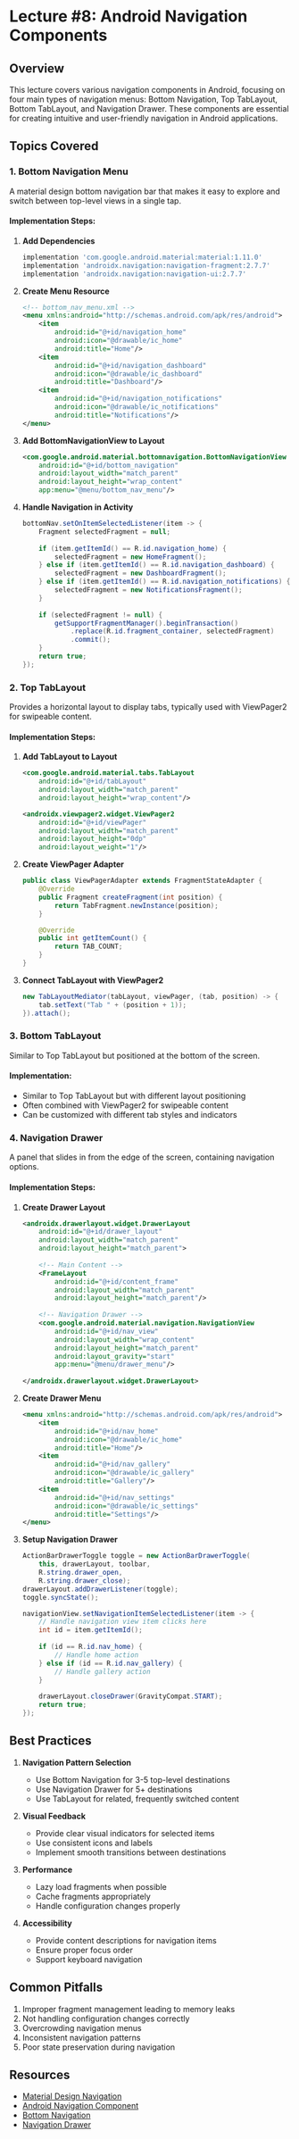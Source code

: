 # Lecture #8: Android Navigation Components

## Overview

This lecture covers various navigation components in Android, focusing on four main types of navigation menus: Bottom Navigation, Top TabLayout, Bottom TabLayout, and Navigation Drawer. These components are essential for creating intuitive and user-friendly navigation in Android applications.

## Topics Covered

### 1. Bottom Navigation Menu
A material design bottom navigation bar that makes it easy to explore and switch between top-level views in a single tap.

#### Implementation Steps:

1. **Add Dependencies**
   ```gradle
   implementation 'com.google.android.material:material:1.11.0'
   implementation 'androidx.navigation:navigation-fragment:2.7.7'
   implementation 'androidx.navigation:navigation-ui:2.7.7'
   ```

2. **Create Menu Resource**
   ```xml
   <!-- bottom_nav_menu.xml -->
   <menu xmlns:android="http://schemas.android.com/apk/res/android">
       <item
           android:id="@+id/navigation_home"
           android:icon="@drawable/ic_home"
           android:title="Home"/>
       <item
           android:id="@+id/navigation_dashboard"
           android:icon="@drawable/ic_dashboard"
           android:title="Dashboard"/>
       <item
           android:id="@+id/navigation_notifications"
           android:icon="@drawable/ic_notifications"
           android:title="Notifications"/>
   </menu>
   ```

3. **Add BottomNavigationView to Layout**
   ```xml
   <com.google.android.material.bottomnavigation.BottomNavigationView
       android:id="@+id/bottom_navigation"
       android:layout_width="match_parent"
       android:layout_height="wrap_content"
       app:menu="@menu/bottom_nav_menu"/>
   ```

4. **Handle Navigation in Activity**
   ```java
   bottomNav.setOnItemSelectedListener(item -> {
       Fragment selectedFragment = null;
       
       if (item.getItemId() == R.id.navigation_home) {
           selectedFragment = new HomeFragment();
       } else if (item.getItemId() == R.id.navigation_dashboard) {
           selectedFragment = new DashboardFragment();
       } else if (item.getItemId() == R.id.navigation_notifications) {
           selectedFragment = new NotificationsFragment();
       }
       
       if (selectedFragment != null) {
           getSupportFragmentManager().beginTransaction()
               .replace(R.id.fragment_container, selectedFragment)
               .commit();
       }
       return true;
   });
   ```

### 2. Top TabLayout
Provides a horizontal layout to display tabs, typically used with ViewPager2 for swipeable content.

#### Implementation Steps:

1. **Add TabLayout to Layout**
   ```xml
   <com.google.android.material.tabs.TabLayout
       android:id="@+id/tabLayout"
       android:layout_width="match_parent"
       android:layout_height="wrap_content"/>

   <androidx.viewpager2.widget.ViewPager2
       android:id="@+id/viewPager"
       android:layout_width="match_parent"
       android:layout_height="0dp"
       android:layout_weight="1"/>
   ```

2. **Create ViewPager Adapter**
   ```java
   public class ViewPagerAdapter extends FragmentStateAdapter {
       @Override
       public Fragment createFragment(int position) {
           return TabFragment.newInstance(position);
       }

       @Override
       public int getItemCount() {
           return TAB_COUNT;
       }
   }
   ```

3. **Connect TabLayout with ViewPager2**
   ```java
   new TabLayoutMediator(tabLayout, viewPager, (tab, position) -> {
       tab.setText("Tab " + (position + 1));
   }).attach();
   ```

### 3. Bottom TabLayout
Similar to Top TabLayout but positioned at the bottom of the screen.

#### Implementation:
- Similar to Top TabLayout but with different layout positioning
- Often combined with ViewPager2 for swipeable content
- Can be customized with different tab styles and indicators

### 4. Navigation Drawer
A panel that slides in from the edge of the screen, containing navigation options.

#### Implementation Steps:

1. **Create Drawer Layout**
   ```xml
   <androidx.drawerlayout.widget.DrawerLayout
       android:id="@+id/drawer_layout"
       android:layout_width="match_parent"
       android:layout_height="match_parent">
       
       <!-- Main Content -->
       <FrameLayout
           android:id="@+id/content_frame"
           android:layout_width="match_parent"
           android:layout_height="match_parent"/>
       
       <!-- Navigation Drawer -->
       <com.google.android.material.navigation.NavigationView
           android:id="@+id/nav_view"
           android:layout_width="wrap_content"
           android:layout_height="match_parent"
           android:layout_gravity="start"
           app:menu="@menu/drawer_menu"/>
           
   </androidx.drawerlayout.widget.DrawerLayout>
   ```

2. **Create Drawer Menu**
   ```xml
   <menu xmlns:android="http://schemas.android.com/apk/res/android">
       <item
           android:id="@+id/nav_home"
           android:icon="@drawable/ic_home"
           android:title="Home"/>
       <item
           android:id="@+id/nav_gallery"
           android:icon="@drawable/ic_gallery"
           android:title="Gallery"/>
       <item
           android:id="@+id/nav_settings"
           android:icon="@drawable/ic_settings"
           android:title="Settings"/>
   </menu>
   ```

3. **Setup Navigation Drawer**
   ```java
   ActionBarDrawerToggle toggle = new ActionBarDrawerToggle(
       this, drawerLayout, toolbar,
       R.string.drawer_open,
       R.string.drawer_close);
   drawerLayout.addDrawerListener(toggle);
   toggle.syncState();
   
   navigationView.setNavigationItemSelectedListener(item -> {
       // Handle navigation view item clicks here
       int id = item.getItemId();
       
       if (id == R.id.nav_home) {
           // Handle home action
       } else if (id == R.id.nav_gallery) {
           // Handle gallery action
       }
       
       drawerLayout.closeDrawer(GravityCompat.START);
       return true;
   });
   ```

## Best Practices

1. **Navigation Pattern Selection**
   - Use Bottom Navigation for 3-5 top-level destinations
   - Use Navigation Drawer for 5+ destinations
   - Use TabLayout for related, frequently switched content

2. **Visual Feedback**
   - Provide clear visual indicators for selected items
   - Use consistent icons and labels
   - Implement smooth transitions between destinations

3. **Performance**
   - Lazy load fragments when possible
   - Cache fragments appropriately
   - Handle configuration changes properly

4. **Accessibility**
   - Provide content descriptions for navigation items
   - Ensure proper focus order
   - Support keyboard navigation

## Common Pitfalls

1. Improper fragment management leading to memory leaks
2. Not handling configuration changes correctly
3. Overcrowding navigation menus
4. Inconsistent navigation patterns
5. Poor state preservation during navigation

## Resources

- [Material Design Navigation](https://material.io/components/navigation-drawer)
- [Android Navigation Component](https://developer.android.com/guide/navigation)
- [Bottom Navigation](https://material.io/components/bottom-navigation)
- [Navigation Drawer](https://material.io/components/navigation-drawer) 